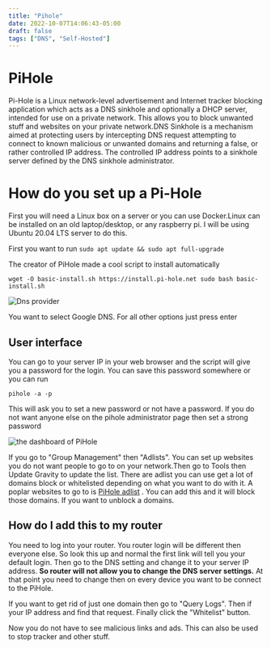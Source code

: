 ```yaml
---
title: "Pihole"
date: 2022-10-07T14:06:43-05:00
draft: false
tags: ["DNS", "Self-Hosted"]
---
```




# PiHole


Pi-Hole is a Linux network-level advertisement and Internet tracker blocking application which acts as a DNS sinkhole and optionally a DHCP server, intended for use on a private network.
This allows you to block unwanted stuff and websites on your private network.DNS Sinkhole is a mechanism aimed at protecting users by intercepting DNS request attempting to connect to known malicious or unwanted domains and returning a false, or rather controlled IP address. The controlled IP address points to a sinkhole server defined by the DNS sinkhole administrator.

# How do you set up a Pi-Hole

First you will need a Linux box on a server or you can use Docker.Linux can be installed on an old laptop/desktop, or any raspberry pi. I will be using Ubuntu 20.04 LTS server to do this.

First you want to run `sudo apt update && sudo apt full-upgrade`

The creator of PiHole made a cool script to install automatically


`wget -O basic-install.sh https://install.pi-hole.net sudo bash basic-install.sh`

![Dns provider](/google.png)

You want to select Google DNS. For all other options just press enter


## User interface

You can go to your server IP in your web browser and the script will give you a password for the login. You can save this password somewhere or you can run

`pihole -a -p`

This will ask you to set a new password or not have a password. If you do not want anyone else on the pihole administrator page then set a strong password

![the dashboard of PiHole](/dash.png)

If you go to "Group Management" then "Adlists". You can set up websites you do not want people to go to on your network.Then go to Tools then Update Gravity to update the list.
There are adlist you can use get a lot of domains block or whitelisted depending on what you want to do with it. A poplar websites to go to is [PiHole adlist](https://firebog.net/) .
You can add this and it will block those domains. If you want to unblock a domains.

## How do I add this to my router

You need to log into your router. You router login will be different then everyone else. So look this up and normal the first link will tell you your default login. Then go to the DNS setting and change it to your server IP address. **So router will not allow you to change the DNS server settings.**
At that point you need to change then on every device you want to be connect to the PiHole.

If you want to get rid of just one domain then go to "Query Logs". Then if your IP address and find that request. Finally click the "Whitelist" button.


Now you do not have to see malicious links and ads. This can also be used to stop tracker and other stuff.
